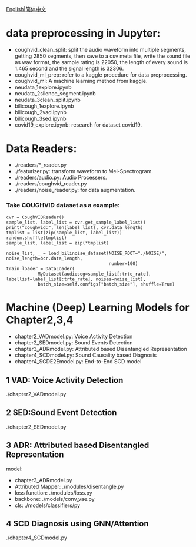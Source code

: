 [English](README.md)|[简体中文](README_cn.md)

# data preprocessing in Jupyter:
- coughvid_clean_split: split the audio waveform into multiple segments, getting 2850 segments, then save to a csv meta file, write the sound file as wav format, the sample rating is 22050, the length of every sound is 1.465 second and the signal length is 32306.
- coughvid_ml_prep: refer to a kaggle procedure for data preprocessing.
- coughvid_ml: A machine learning method from kaggle.
- neudata_1explore.ipynb
- neudata_2silence_segment.ipynb
- neudata_3clean_split.ipynb
- bilicough_1explore.ipynb
- bilicough_2vad.ipynb
- bilicough_3sed.ipynb
- covid19_explore.ipynb: research for dataset covid19.

# Data Readers:
- ./readers/*_reader.py
- ./featurizer.py: transform waveform to Mel-Spectrogram.
- ./readers/audio.py: Audio Processers.
- ./readers/coughvid_reader.py
- ./readers/noise_reader.py: for data augmentation.

### Take COUGHVID dataset as a example:
```text
cvr = CoughVIDReader()
sample_list, label_list = cvr.get_sample_label_list()
print("coughvid:", len(label_list), cvr.data_length)
tmplist = list(zip(sample_list, label_list))
random.shuffle(tmplist)
sample_list, label_list = zip(*tmplist)

noise_list, _ = load_bilinoise_dataset(NOISE_ROOT="./NOISE/", noise_length=bcr.data_length,
                                       number=100)
train_loader = DataLoader(
            MyDataset(audioseg=sample_list[:trte_rate], labellist=label_list[:trte_rate], noises=noise_list),
            batch_size=self.configs["batch_size"], shuffle=True)
```

# Machine (Deep) Learning Models for Chapter2,3,4
- chapter2_VADmodel.py: Voice Activity Detection
- chapter2_SEDmodel.py: Sound Events Detection
- chapter3_ADRmodel.py: Attributed based Disentangled Representation
- chapter4_SCDmodel.py: Sound Causality based Diagnosis
- chapter4_SCDE2Emodel.py: End-to-End SCD model

## 1 VAD: Voice Activity Detection
./chapter2_VADmodel.py

## 2 SED:Sound Event Detection
./chapter2_SEDmodel.py

## 3 ADR: Attributed based Disentangled Representation
model:
- chapter3_ADRmodel.py
- Attributed Mapper: ./modules/disentangle.py
- loss function: ./modules/loss.py
- backbone: ./models/conv_vae.py
- cls: ./models/classifiers/py

## 4 SCD Diagnosis using GNN/Attention
./chapter4_SCDmodel.py
